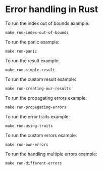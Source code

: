 # Error handling in Rust

To run the index out of bounds example:

```
make run-index-out-of-bounds
```

To run the panic example:

```
make run-panic
```

To run the result example:

```
make run-simple-result
```

To run the custom result example:

```
make run-creating-our-results
```

To run the propagating errors example:

```
make run-propagating-errors
```

To run the error traits example:

```
make run-using-traits
```

To run the custom errors example:

```
make run-own-errors
```

To run the handling multiple errors example:

```
make run-different-errors
```
